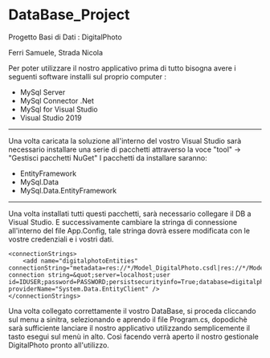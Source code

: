 # DataBase_Project

Progetto Basi di Dati : DigitalPhoto

Ferri Samuele, Strada Nicola

Per poter utilizzare il nostro applicativo prima di tutto bisogna avere i seguenti software installi sul proprio computer :
  - MySql Server
  - MySql Connector .Net
  - MySql for Visual Studio
  - Visual Studio 2019

------------------------------------------

Una volta caricata la soluzione all'interno del vostro Visual Studio sarà necessario installare una serie di pacchetti attraverso la voce
"tool" -> "Gestisci pacchetti NuGet"
I pacchetti da installare saranno:  
  - EntityFramework
  - MySql.Data
  - MySql.Data.EntityFramework

------------------------------------------

Una volta installati tutti questi pacchetti, sarà necessario collegare il DB a Visual Studio. E successivamente cambiare la stringa di connessione all'interno del file App.Config, tale stringa dovrà essere modificata con le vostre credenziali e i vostri dati.


```
<connectionStrings>
    <add name="digitalphotoEntities" connectionString="metadata=res://*/Model_DigitalPhoto.csdl|res://*/Model_DigitalPhoto.ssdl|res://*/Model_DigitalPhoto.msl;provider=MySql.Data.MySqlClient;provider connection string=&quot;server=localhost;user id=IDUSER;password=PASSWORD;persistsecurityinfo=True;database=digitalphoto;allowuservariables=True&quot;" providerName="System.Data.EntityClient" />
</connectionStrings>
```

Una volta collegato correttamente il vostro DataBase, si proceda cliccando sul menu a sinitra, selezionando e aprendo il file Program.cs, dopodichè sarà sufficiente lanciare il nostro applicativo utilizzando semplicemente il tasto esegui sul menù in alto. Così facendo verrà aperto il nostro gestionale DigitalPhoto pronto all'utilizzo.
